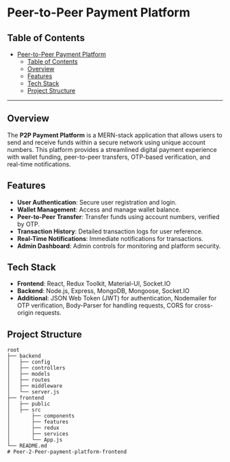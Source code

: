 # Peer-to-Peer Payment Platform

## Table of Contents
- [Peer-to-Peer Payment Platform](#peer-to-peer-payment-platform)
  - [Table of Contents](#table-of-contents)
  - [Overview](#overview)
  - [Features](#features)
  - [Tech Stack](#tech-stack)
  - [Project Structure](#project-structure)

---

## Overview
The **P2P Payment Platform** is a MERN-stack application that allows users to send and receive funds within a secure network using unique account numbers. This platform provides a streamlined digital payment experience with wallet funding, peer-to-peer transfers, OTP-based verification, and real-time notifications.

## Features
- **User Authentication**: Secure user registration and login.
- **Wallet Management**: Access and manage wallet balance.
- **Peer-to-Peer Transfer**: Transfer funds using account numbers, verified by OTP.
- **Transaction History**: Detailed transaction logs for user reference.
- **Real-Time Notifications**: Immediate notifications for transactions.
- **Admin Dashboard**: Admin controls for monitoring and platform security.

## Tech Stack
- **Frontend**: React, Redux Toolkit, Material-UI, Socket.IO
- **Backend**: Node.js, Express, MongoDB, Mongoose, Socket.IO
- **Additional**: JSON Web Token (JWT) for authentication, Nodemailer for OTP verification, Body-Parser for handling requests, CORS for cross-origin requests.

## Project Structure
```plaintext
root
├── backend
│   ├── config
│   ├── controllers
│   ├── models
│   ├── routes
│   ├── middleware
│   └── server.js
├── frontend
│   ├── public
│   ├── src
│       ├── components
│       ├── features
│       ├── redux
│       ├── services
│       └── App.js
└── README.md
# Peer-2-Peer-payment-platform-frontend
